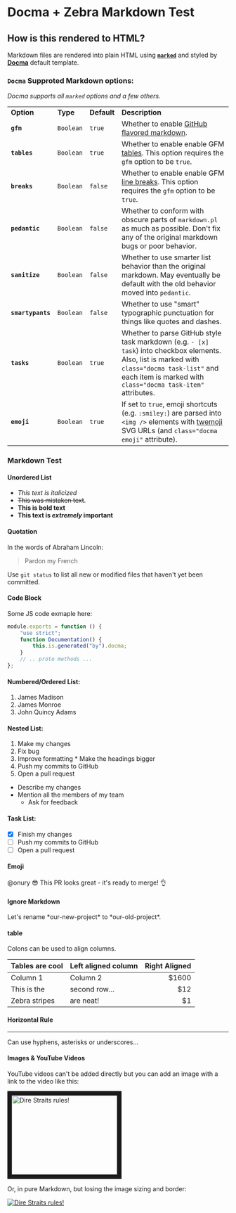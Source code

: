 # Docma + Zebra Markdown Test

## How is this rendered to HTML?

Markdown files are rendered into plain HTML using **[`marked`](https://github.com/chjj/marked)** and styled by **[Docma](https://github.com/onury/docma)** default template.

### `Docma` Supproted Markdown options:

_Docma supports all `marked` options and a few others._

<table>
    <tr>
        <td><b>Option</b></td>
        <td><b>Type</b></td>
        <td><b>Default</b></td>
        <td><b>Description</b></td>
    </tr>
    <tr>
        <td><code><b>gfm</b></code></td>
        <td><code>Boolean</code></td>
        <td><code>true</code></td>
        <td>
            Whether to enable <a href="https://help.github.com/categories/writing-on-github">GitHub flavored markdown</a>.
        </td>
    </tr>
    <tr>
        <td><code><b>tables</b></code></td>
        <td><code>Boolean</code></td>
        <td><code>true</code></td>
        <td>
            Whether to enable enable GFM <a href="https://github.com/adam-p/markdown-here/wiki/Markdown-Cheatsheet#tables">tables</a>.
            This option requires the <code>gfm</code> option to be <code>true</code>.
        </td>
    </tr>
    <tr>
        <td><code><b>breaks</b></code></td>
        <td><code>Boolean</code></td>
        <td><code>false</code></td>
        <td>
            Whether to enable enable GFM <a href="https://help.github.com/articles/basic-writing-and-formatting-syntax/#paragraphs-and-line-breaks">line breaks</a>.
            This option requires the <code>gfm</code> option to be <code>true</code>.
        </td>
    </tr>
    <tr>
        <td><code><b>pedantic</b></code></td>
        <td><code>Boolean</code></td>
        <td><code>false</code></td>
        <td>
            Whether to conform with obscure parts of <code>markdown.pl</code> as much as possible.
            Don't fix any of the original markdown bugs or poor behavior.
        </td>
    </tr>
    <tr>
        <td><code><b>sanitize</b></code></td>
        <td><code>Boolean</code></td>
        <td><code>false</code></td>
        <td>
            Whether to use smarter list behavior than the original markdown.
            May eventually be default with the old behavior moved into <code>pedantic</code>.
        </td>
    </tr>
    <tr>
        <td><code><b>smartypants</b></code></td>
        <td><code>Boolean</code></td>
        <td><code>false</code></td>
        <td>
            Whether to use "smart" typographic punctuation for things like quotes and dashes.
        </td>
    </tr>
    <tr>
        <td><code><b>tasks</b></code></td>
        <td><code>Boolean</code></td>
        <td><code>true</code></td>
        <td>
            Whether to parse GitHub style task markdown (e.g. <code>&#x2D; [x] task</code>) into checkbox elements. Also, list is marked with <code>class="docma task-list"</code> and each item is marked with <code>class="docma task-item"</code> attributes.
        </td>
    </tr>
    <tr>
        <td><code><b>emoji</b></code></td>
        <td><code>Boolean</code></td>
        <td><code>true</code></td>
        <td>
            If set to <code>true</code>, emoji shortcuts (e.g. <code>&#x3A;smiley&#x3A;</code>) are parsed into <code>&lt;img /&gt;</code> elements with <a href="https://twitter.github.io/twemoji">twemoji</a> SVG URLs (and <code>class="docma emoji"</code> attribute).
        </td>
    </tr>
</table>

### Markdown Test

#### Unordered List

- *This text is italicized*
- ~~This was mistaken text~~.
- **This is bold text**
- **This text is _extremely_ important**

#### Quotation

In the words of Abraham Lincoln:

> Pardon my French

Use `git status` to list all new or modified files that haven't yet been committed.

#### Code Block
Some JS code exmaple here:
```js
module.exports = function () {
    "use strict";
    function Documentation() {
        this.is.generated("by").docma;
    }
    // .. proto methods ...
};
```

#### Numbered/Ordered List:

1. James Madison
2. James Monroe
3. John Quincy Adams

#### Nested List:

1. Make my changes
  1. Fix bug
  2. Improve formatting
    * Make the headings bigger
2. Push my commits to GitHub
3. Open a pull request
  * Describe my changes
  * Mention all the members of my team
    * Ask for feedback

#### Task List:

- [x] Finish my changes
- [ ] Push my commits to GitHub
- [ ] Open a pull request

#### Emoji

@onury :sunglasses: This PR looks great - it's ready to merge! :ok_hand:

#### Ignore Markdown

Let's rename \*our-new-project\* to \*our-old-project\*.

#### table

Colons can be used to align columns.

| Tables are cool | Left aligned column | Right Aligned  |
| --------------- | ------------------- | -----:|
| Column 1        | Column 2            | $1600 |
| This is the     | second row...       |   $12 |
| Zebra stripes   | are neat!           |    $1 |

#### Horizontal Rule

---

Can use hyphens, asterisks or underscores...


#### Images & YouTube Videos

YouTube videos can't be added directly but you can add an image with a link to the video like this:

<p>
<a href="https://www.youtube.com/watch?feature=player_embedded&v=oksphy2zJqQ">
<img src="https://img.youtube.com/vi/oksphy2zJqQ/0.jpg" alt="Dire Straits rules!" width="240" height="180" border="10" />
</a>
</p>

Or, in pure Markdown, but losing the image sizing and border:

[![Dire Straits rules!](https://img.youtube.com/vi/oksphy2zJqQ/0.jpg)](https://www.youtube.com/watch?v=oksphy2zJqQ)
